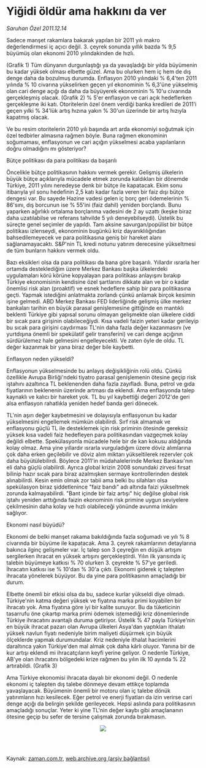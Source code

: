 # Yiğidi öldür ama hakkını da ver

*Saruhan Özel 2011.12.14*

<td class="columnist-detail">
<p>Sadece manşet rakamlara bakarak yapılan bir 2011 yılı makro değerlendirmesi iç açıcı değil. 3. çeyrek sonunda yıllık bazda % 9,5 büyümüş olan ekonomi 2010 yılındakinden de hızlı.</p>
<p>
<div id="haberMetinDiv">
<p>(Grafik 1) Tüm dünyanın durgunlaştığı ya da yavaşladığı bir yılda büyümenin bu kadar yüksek olması elbette güzel. Ama bu olurken hem iç hem de dış denge daha da bozulmuş durumda. Enflasyon 2010 yılındaki % 6,4'ten 2011 yılında % 10 civarına yükselirken geçen yıl ekonominin % 6,3'üne yükselmiş olan cari denge açığı da daha da büyüyerek ekonominin % 10'u civarında gerçekleşmiş olacak. (Grafik 2) % 5'er enflasyon ve cari açık hedeflerken gerçekleşme iki katı. Otoritelerin özel önem verdiği banka kredileri de 2011'i geçen yılki % 34'lük artış hızına yakın % 30'un üzerinde bir artış hızıyla kapatmış olacak.
<p> Ve bu resim otoritelerin 2010 yılı başında art arda ekonomiyi soğutmak için özel tedbirler almasına rağmen böyle. Buna rağmen ekonominin soğumaması, enflasyonun ve cari açığın yükselmesi acaba yapılanların doğru olmadığını mı gösteriyor?
<p>Bütçe politikası da para politikası da başarılı
<p>Öncelikle bütçe politikasının hakkını vermek gerekir. Gelişmiş ülkelerin büyük bütçe açıklarıyla mücadele etmek zorunda kaldıkları bir dönemde Türkiye, 2011 yılını neredeyse denk bir bütçe ile kapatacak. Ekim sonu itibarıyla yıl sonu hedefinin 2,5 katı kadar fazla veren bir faiz dışı bütçe dengesi var. Bu sayede Hazine vadesi gelen iç borç geri ödemelerinin % 86'sını, dış borcunun ise % 55'ini (faiz dahil) yeniden borçlandı. Bunu yaparken ağırlıklı ortalama borçlanma vadesini de 2 ay uzattı (keşke biraz daha uzatılabilse ve referans tahvilde 5 yılı deneyebilseydi). Üstelik bu süreçte genel seçimler de yapıldı. Tam aksine savurgan/popülist bir bütçe politikası izlenseydi, ekonominin bugünkü kriz dayanıklılığından bahsedilemeyecek ve para politikasına geniş bir hareket alanı sağlanamayacaktı. S&amp;P'nin TL kredi notunu yatırım derecesine yükseltmesi de tüm bunların hakkını vermek oldu. 
<p> Bazı eksikleri olsa da para politikası da bana göre başarılı. Yıllardır ısrarla her ortamda desteklediğim üzere Merkez Bankası başka ülkelerdeki uygulamaları körü körüne kopyalayan para politikası anlayışını bırakıp Türkiye ekonomisinin kendisine özel şartlarını dikkate alan ve bir o kadar önemlisi risk alan (proaktif) ve esnek hedeflere sahip bir para politikasına geçti. Yapmak istediğini anlatmakta zorlandı çünkü anlamak birçok kesimin işine gelmedi. ABD Merkez Bankası FED liderliğinde gelişmiş ülke merkez bankaları tarihin en büyük parasal genişlemesine gittiğinde en mantıklı beklenti Türkiye gibi yapısal sorunu olmayan gelişmekte olan ülkelere ciddi bir sıcak para girişinin olabileceğiydi. Kısa vadeli faizin yeteri kadar gerileyip bu sıcak para girişini caydırması TL'nin daha fazla değer kazanmasını (ve yurtdışına önemli bir spekülatif gelir transferini) ve cari denge açığının sürdürülemez hale gelmesini engelleyecekti. Ve zaten öyle de oldu. TL değer kazanmak bir yana biraz değer bile kaybetti.
<p>Enflasyon neden yükseldi?
<p>Enflasyonun yükselmesinde bu anlayış değişikliğinin rolü oldu. Çünkü özellikle Avrupa Birliği'ndeki tiyatro parasal genişlemenin ötesine geçip risk iştahını azaltınca TL beklenenden daha fazla zayıfladı. Buna, petrol ve gıda fiyatlarının beklenenin üzerinde artması da eklendi. Ama enflasyonda talep kaynaklı ve kalıcı bir hareket yok. TL bu yıl kaybettiği değeri 2012'de geri alsa enflasyon rahatlıkla yeniden hedef banda geri dönecek. 
<p> TL'nin aşırı değer kaybetmesini ve dolayısıyla enflasyonun bu kadar yükselmesini engellemek mümkün olabilirdi. Sırf risk almamak ve enflasyonu güçlü TL ile desteklemek için risk priminin ötesinde gereksiz yüksek kısa vadeli faiz hedefleyen para politikasından vazgeçmek kolay değildi elbette. Spekülasyonla mücadele hele bir de kan kokusu aldığında kolay olmaz. Ama yine yıllardır ısrarla vurguladığım üzere döviz alımlarına çok daha erken geçilebilir ve döviz alım miktarı yükseltilerek rezervler çok daha büyütülebilirdi. Böylece 2011'in müdahalelerinde Merkez Bankası'nın eli daha güçlü olabilirdi. Ayrıca global krizin 2008 sonundaki zirvesi fırsat bilinip hazır sıcak para biraz azalmışken sermaye kontrollerinden destek alınabilirdi. Kesin emin olmak zor tabii ama belki bu silahları olsa spekülasyon biraz şiddetlenince "faiz bandı" adı altında faizi yükseltmek zorunda kalmayabilirdi. "Bant içinde bir faiz artışı" hiç değilse global risk iştahı yeniden arttığında faizin ekonominin risk primine uygun seviyelere çekilmesinin daha kolay ve hızlı olabileceği yönünde avunma imkânı sağlıyor.
<p>Ekonomi nasıl büyüdü?
<p>Ekonomi de belki manşet rakama bakıldığında fazla soğumadı ve yılı % 8 civarında bir büyüme ile kapatacak. Ama 3. çeyrek rakamlarının detaylarına bakınca ilginç gelişmeler var. İç talep son 3 çeyreğin en düşük artışını sergilerken ihracat en yüksek artışını gerçekleştirdi. Yılın ilk yarısında iç talebin büyümeye katkısı % 70 olurken 3. çeyrekte % 57'ye geriledi. İhracatın katkısı ise % 10'dan % 30'a çıktı. Ekonomi giderek iç talepten ihracata yönelerek büyüyor. Bu da yine para politikasının amaçladığı bir durum.
<p> Elbette önemli bir etkisi olsa da bu, sadece kurlar yükseldi diye olmadı. Türkiye'nin katma değeri yüksek ve fiyatına marka primi koyabilen bir ihracatı yok. Ama fiyatına göre iyi bir kalite sunuyor. Bu da tüketicinin tasarrufu öne çıkartıp marka primi ödemek istemediği kriz dönemlerinde Türkiye ihracatını avantajlı duruma getiriyor. Üstelik % 47 payla Türkiye'nin en büyük ihracat pazarı olan Avrupa ülkeleri Asya'dan yaptıkları ithalatı yüksek navlun fiyatı nedeniyle birim maliyeti düşürmek için büyük ölçeklerde yapmak durumundalar. Kriz nedeniyle ithalat hacimlerini daraltınca yakın Türkiye'den mal almak çok daha kârlı oluyor. Yanına bir de kur artışı eklendi mi ihracatçıların keyfi yerine geliyor. O nedenle Türkiye, AB'ye olan ihracatını bölgedeki krize rağmen bu yılın ilk 10 ayında % 22 artırabildi. (Grafik 3)
<p> Ama Türkiye ekonomisi ihracata dayalı bir ekonomi değil. O nedenle ekonomi iç talepten dış talebe dönmeye devam ettikçe toplamda yavaşlayacak. Büyümenin önemli bir motoru olan iç talebe dönük yatırımların hızı kesilecek. Eğer petrol ve enerji fiyatları da izin verirse cari denge açığı da belirgin şekilde gerileyecek. Hepsi aslında para politikasının amaçladığı sonuçlar. Yeter ki yine TL'nin değer kaybı gibi amaçlananın ötesine geçip bu sefer de tersine çalışmak zorunda bırakmasın.
<p>
<p align="center"><img border="0" src="http://web.archive.org/web/20120129211850im_/http://medya.zaman.com.tr/2011/12/14/eko.jpg"/>
</p></p></p></p></p></p></p></p></p></p></p></p></p></p></div>
</p>


<p><br>
		 </br></p></td>

Kaynak: [zaman.com.tr](http://zaman.com.tr/yazar.do?yazino=1214586), [web.archive.org (arşiv bağlantısı)](http://web.archive.org/web/20120129211850/http://zaman.com.tr/yazar.do?yazino=1214586)
